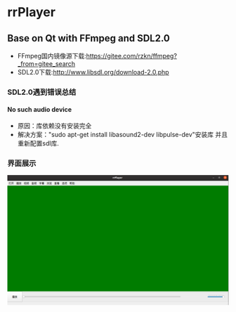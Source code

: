 # rrPlayer
##  Base on Qt with FFmpeg and SDL2.0
- FFmpeg国内镜像源下载:https://gitee.com/rzkn/ffmpeg?_from=gitee_search
- SDL2.0下载:http://www.libsdl.org/download-2.0.php
### SDL2.0遇到错误总结
#### No such audio device
- 原因：库依赖没有安装完全
- 解决方案："sudo apt-get install libasound2-dev libpulse-dev"安装库 并且重新配置sdl库.

### 界面展示
![](2020-03-11_16-22.png)